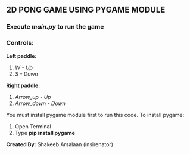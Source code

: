 ## 2D PONG GAME USING PYGAME MODULE
### Execute *main.py* to run the game
### Controls:
**Left paddle:**
1. *W - Up*
2. *S - Down*

**Right paddle:**
1. *Arrow_up - Up*
2. *Arrow_down - Down*

You must install pygame module first to run this code.
To install pygame:
1. Open Terminal
2. Type **pip install pygame**

**Created By:**
Shakeeb Arsalaan (insirenator)
